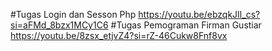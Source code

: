 #Tugas Login dan Sesson Php
https://youtu.be/ebzqkJIl_cs?si=aFMd_8bzx1MCy1C6
#Tugas Pemograman Firman Gustiar
https://youtu.be/8zsx_etjvZ4?si=rZ-46Cukw8Fnf8vx

